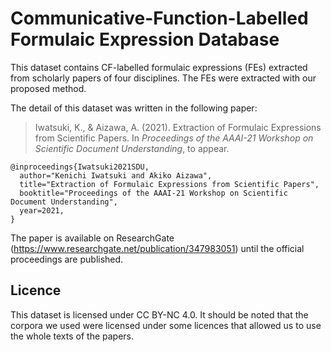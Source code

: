 # Communicative-Function-Labelled Formulaic Expression Database

This dataset contains CF-labelled formulaic expressions (FEs) extracted from scholarly papers of four disciplines.
The FEs were extracted with our proposed method.

The detail of this dataset was written in the following paper:

> Iwatsuki, K., & Aizawa, A. (2021). Extraction of Formulaic Expressions from Scientific Papers. In *Proceedings of the AAAI-21 Workshop on Scientific Document Understanding*, to appear.

```
@inproceedings{Iwatsuki2021SDU,
  author="Kenichi Iwatsuki and Akiko Aizawa",
  title="Extraction of Formulaic Expressions from Scientific Papers",
  booktitle="Proceedings of the AAAI-21 Workshop on Scientific Document Understanding",
  year=2021,
}
```

The paper is available on ResearchGate (https://www.researchgate.net/publication/347983051) until the official proceedings are published.

## Licence

This dataset is licensed under CC BY-NC 4.0. It should be noted that the corpora we used were licensed under some licences that allowed us to use the whole texts of the papers.

